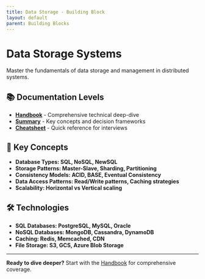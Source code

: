 ```yaml
---
title: Data Storage - Building Block
layout: default
parent: Building Blocks
---
```


# Data Storage Systems

Master the fundamentals of data storage and management in distributed systems.

## 📚 Documentation Levels

- **[Handbook](./handbook)** - Comprehensive technical deep-dive
- **[Summary](./summary)** - Key concepts and decision frameworks  
- **[Cheatsheet](./cheatsheet)** - Quick reference for interviews

## 🎯 Key Concepts

- **Database Types: SQL, NoSQL, NewSQL**
- **Storage Patterns: Master-Slave, Sharding, Partitioning**
- **Consistency Models: ACID, BASE, Eventual Consistency**
- **Data Access Patterns: Read/Write patterns, Caching strategies**
- **Scalability: Horizontal vs Vertical scaling**

## 🛠️ Technologies

- **SQL Databases: PostgreSQL, MySQL, Oracle**
- **NoSQL Databases: MongoDB, Cassandra, DynamoDB**
- **Caching: Redis, Memcached, CDN**
- **File Storage: S3, GCS, Azure Blob Storage**

---

**Ready to dive deeper?** Start with the [Handbook](./handbook) for comprehensive coverage.
